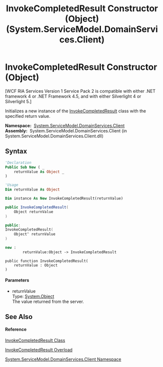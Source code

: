 ﻿---
title: InvokeCompletedResult Constructor (Object) (System.ServiceModel.DomainServices.Client)
TOCTitle: InvokeCompletedResult Constructor (Object)
ms:assetid: M:System.ServiceModel.DomainServices.Client.InvokeCompletedResult.#ctor(System.Object)
ms:mtpsurl: https://msdn.microsoft.com/en-us/library/system.servicemodel.domainservices.client.invokecompletedresult.invokecompletedresult(v=VS.91)
ms:contentKeyID: 28755351
ms.date: 01/27/2012
mtps_version: v=VS.91
dev_langs:
- vb
- csharp
- c++
- fsharp
- jscript
api_location:
- System.ServiceModel.DomainServices.Client.dll
api_name:
- System.ServiceModel.DomainServices.Client.InvokeCompletedResult..ctor
api_type:
- Managed
topic_type:
- apiref
- kbSyntax
product_family_name: VS
ROBOTS: INDEX,FOLLOW
---

# InvokeCompletedResult Constructor (Object)

\[WCF RIA Services Version 1 Service Pack 2 is compatible with either .NET framework 4 or .NET Framework 4.5, and with either Silverlight 4 or Silverlight 5.\]

Initializes a new instance of the [InvokeCompletedResult](ff423175\(v=vs.91\).md) class with the specified return value.

**Namespace:**  [System.ServiceModel.DomainServices.Client](ff422479\(v=vs.91\).md)  
**Assembly:**  System.ServiceModel.DomainServices.Client (in System.ServiceModel.DomainServices.Client.dll)

## Syntax

``` vb
'Declaration
Public Sub New ( _
    returnValue As Object _
)
```

``` vb
'Usage
Dim returnValue As Object

Dim instance As New InvokeCompletedResult(returnValue)
```

``` csharp
public InvokeCompletedResult(
    Object returnValue
)
```

``` c++
public:
InvokeCompletedResult(
    Object^ returnValue
)
```

``` fsharp
new : 
        returnValue:Object -> InvokeCompletedResult
```

``` jscript
public function InvokeCompletedResult(
    returnValue : Object
)
```

#### Parameters

  - returnValue  
    Type: [System.Object](https://msdn.microsoft.com/en-us/library/e5kfa45b)  
    The value returned from the server.  

## See Also

#### Reference

[InvokeCompletedResult Class](ff423175\(v=vs.91\).md)

[InvokeCompletedResult Overload](ff422868\(v=vs.91\).md)

[System.ServiceModel.DomainServices.Client Namespace](ff422479\(v=vs.91\).md)


